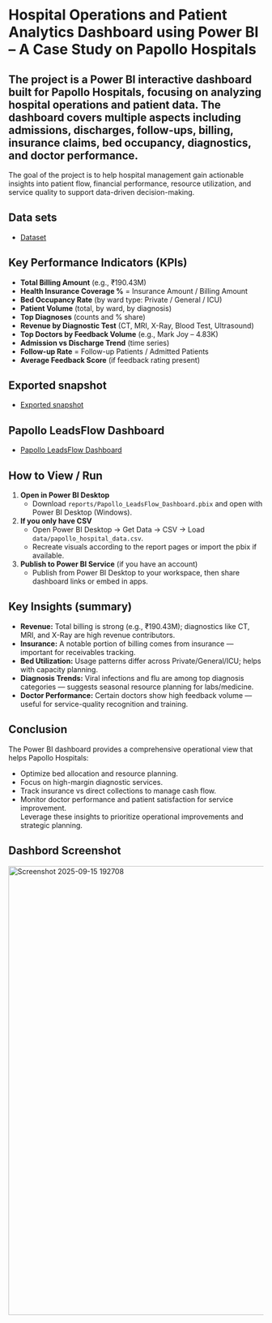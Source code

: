 # Hospital Operations and Patient Analytics Dashboard using Power BI – A Case Study on Papollo Hospitals
## The project is a Power BI interactive dashboard built for Papollo Hospitals, focusing on analyzing hospital operations and patient data. The dashboard covers multiple aspects including admissions, discharges, follow-ups, billing, insurance claims, bed occupancy, diagnostics, and doctor performance.

The goal of the project is to help hospital management gain actionable insights into patient flow, financial performance, resource utilization, and service quality to support data-driven decision-making.
## Data sets
- <a href="https://github.com/Adhi9398/Power-Bi--Dashboard/blob/main/Papollo-Healtcare-Dataset.xlsx">Dataset</a>

## Key Performance Indicators (KPIs)
- **Total Billing Amount** (e.g., ₹190.43M)  
- **Health Insurance Coverage %** = Insurance Amount / Billing Amount  
- **Bed Occupancy Rate** (by ward type: Private / General / ICU)  
- **Patient Volume** (total, by ward, by diagnosis)  
- **Top Diagnoses** (counts and % share)  
- **Revenue by Diagnostic Test** (CT, MRI, X-Ray, Blood Test, Ultrasound)  
- **Top Doctors by Feedback Volume** (e.g., Mark Joy – 4.83K)  
- **Admission vs Discharge Trend** (time series)  
- **Follow-up Rate** = Follow-up Patients / Admitted Patients  
- **Average Feedback Score** (if feedback rating present)
## Exported snapshot
- <a href="https://github.com/Adhi9398/Power-Bi--Dashboard/blob/main/Papollo%20power%20bi%20project.pdf">Exported snapshot</a>
## Papollo LeadsFlow Dashboard
- <a href="https://github.com/Adhi9398/Power-Bi--Dashboard/blob/main/Papollo.pbix">Papollo LeadsFlow Dashboard</a>

## How to View / Run
1. **Open in Power BI Desktop**  
   - Download `reports/Papollo_LeadsFlow_Dashboard.pbix` and open with Power BI Desktop (Windows).  
2. **If you only have CSV**  
   - Open Power BI Desktop → Get Data → CSV → Load `data/papollo_hospital_data.csv`.  
   - Recreate visuals according to the report pages or import the pbix if available.  
3. **Publish to Power BI Service** (if you have an account)  
   - Publish from Power BI Desktop to your workspace, then share dashboard links or embed in apps.

## Key Insights (summary)
- **Revenue:** Total billing is strong (e.g., ₹190.43M); diagnostics like CT, MRI, and X-Ray are high revenue contributors.  
- **Insurance:** A notable portion of billing comes from insurance — important for receivables tracking.  
- **Bed Utilization:** Usage patterns differ across Private/General/ICU; helps with capacity planning.  
- **Diagnosis Trends:** Viral infections and flu are among top diagnosis categories — suggests seasonal resource planning for labs/medicine.  
- **Doctor Performance:** Certain doctors show high feedback volume — useful for service-quality recognition and training.

## Conclusion
The Power BI dashboard provides a comprehensive operational view that helps Papollo Hospitals:
- Optimize bed allocation and resource planning.  
- Focus on high-margin diagnostic services.  
- Track insurance vs direct collections to manage cash flow.  
- Monitor doctor performance and patient satisfaction for service improvement.  
Leverage these insights to prioritize operational improvements and strategic planning.

## Dashbord Screenshot

<img width="1394" height="885" alt="Screenshot 2025-09-15 192708" src="https://github.com/user-attachments/assets/04d7fdf1-446c-4358-9550-5c776d69419b" />

